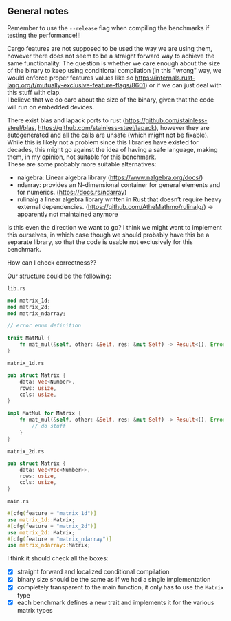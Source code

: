 ## General notes
Remember to use the `--release` flag when compiling the benchmarks if testing the performance!!!

Cargo features are not supposed to be used the way we are using them, however there does not seem to be a straight forward way to achieve the same functionality. The question is whether we care enough about the size of the binary to keep using conditional compilation (in this "wrong" way, we would enforce proper features values like so https://internals.rust-lang.org/t/mutually-exclusive-feature-flags/8601) or if we can just deal with this stuff with clap.  
I believe that we do care about the size of the binary, given that the code will run on embedded devices.

There exist blas and lapack ports to rust (https://github.com/stainless-steel/blas, https://github.com/stainless-steel/lapack), however they are autogenerated and all the calls are unsafe (which might not be fixable).  
While this is likely not a problem since this libraries have existed for decades, this might go against the idea of having a safe language, making them, in my opinion, not suitable for this benchmark.  
These are some probably more suitable alternatives:
* nalgebra: Linear algebra library (https://www.nalgebra.org/docs/)
* ndarray: provides an N-dimensional container for general elements and for numerics. (https://docs.rs/ndarray)
* rulinalg a linear algebra library written in Rust that doesn’t require heavy external dependencies. (https://github.com/AtheMathmo/rulinalg/) -> apparently not maintained anymore 
 
Is this even the direction we want to go? I think we might want to implement this ourselves, in which case though we should probably have this be a separate library, so that the code is usable not exclusively for this benchmark.

How can I check correctness??

Our structure could be the following:

`lib.rs`
```rust
mod matrix_1d;
mod matrix_2d;
mod matrix_ndarray;

// error enum definition

trait MatMul {
    fn mat_mul(&self, other: &Self, res: &mut Self) -> Result<(), Error>;
}
```

`matrix_1d.rs`
```rust
pub struct Matrix {
    data: Vec<Number>,
    rows: usize,
    cols: usize,
}

impl MatMul for Matrix {
    fn mat_mul(&self, other: &Self, res: &mut Self) -> Result<(), Error> {
        // do stuff
    }
}
```

`matrix_2d.rs`
```rust
pub struct Matrix {
    data: Vec<Vec<Number>>,
    rows: usize,
    cols: usize,
}
```

`main.rs`
```rust
#[cfg(feature = "matrix_1d")]
use matrix_1d::Matrix;
#[cfg(feature = "matrix_2d")]
use matrix_2d::Matrix;
#[cfg(feature = "matrix_ndarray")]
use matrix_ndarray::Matrix;

```
I think it should check all the boxes:  
- [x] straight forward and localized conditional compilation
- [x] binary size should be the same as if we had a single implementation
- [x] completely transparent to the main function, it only has to use the `Matrix` type
- [x] each benchmark defines a new trait and implements it for the various matrix types